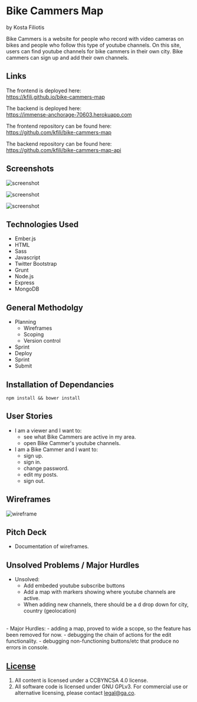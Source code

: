 # Bike Cammers Map
by Kosta Filiotis

Bike Cammers is a website for people who record with video cameras on bikes and people who follow this type of youtube channels. On this site, users can find youtube channels for bike cammers in their own city. Bike cammers can sign up and add their own channels.

## Links
The frontend is deployed here:<br>
https://kfili.github.io/bike-cammers-map

The backend is deployed here:<br>
https://immense-anchorage-70603.herokuapp.com

The frontend repository can be found here:<br>
https://github.com/kfili/bike-cammers-map

The backend repository can be found here:<br>
https://github.com/kfili/bike-cammers-map-api


## Screenshots
![screenshot](http://imgur.com/TRgY7yq.jpg)

![screenshot](http://imgur.com/QnBzqQb.jpg)

![screenshot](http://imgur.com/yeuUuNP.jpg)



## Technologies Used

- Ember.js
- HTML
- Sass
- Javascript
- Twitter Bootstrap
- Grunt
- Node.js
- Express
- MongoDB



## General Methodolgy
- Planning
  - Wireframes
  - Scoping
  - Version control
- Sprint
- Deploy
- Sprint
- Submit


## Installation of Dependancies

```npm install && bower install```

## User Stories

- I am a viewer and I want to:
  - see what Bike Cammers are active in my area.
  - open Bike Cammer's youtube channels.
- I am a Bike Cammer and I want to:
  - sign up.
  - sign in.
  - change password.
  - edit my posts.
  - sign out.

## Wireframes
![wireframe](http://imgur.com/12NrsnU.jpg)


## Pitch Deck
- Documentation of wireframes.


## Unsolved Problems / Major Hurdles
- Unsolved:
  - Add embeded youtube subscribe buttons
  - Add a map with markers showing where youtube channels are active.
  - When adding new channels, there should be a d drop down for city, country (geolocation)
<br>
- Major Hurdles:
  - adding a map, proved to wide a scope, so the feature has been removed for now.
  - debugging the chain of actions for the edit functionality.
  - debugging non-functioning buttons/etc that produce no errors in console.


## [License](LICENSE)

1.  All content is licensed under a CC­BY­NC­SA 4.0 license.
1.  All software code is licensed under GNU GPLv3. For commercial use or
    alternative licensing, please contact legal@ga.co.
